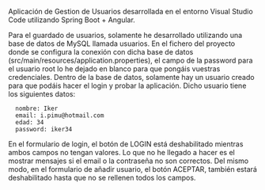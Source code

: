 Aplicación de Gestion de Usuarios desarrollada en el entorno Visual Studio Code utilizando Spring Boot + Angular.

Para el guardado de usuarios, solamente he desarrollado utilizando una base de datos de MySQL llamada usuarios.
En el fichero del proyecto donde se configura la conexión con dicha base de datos (src/main/resources/application.properties), el campo de la password para el usuario root lo he dejado en blanco para que pongáis vuestras credenciales.
Dentro de la base de datos, solamente hay un usuario creado para que podáis hacer el login y probar la aplicación. Dicho usuario tiene los siguientes datos:

      nombre: Iker
      email: i.pimu@hotmail.com
      edad: 34
      password: iker34

En el formulario de login, el botón de LOGIN está deshabilitado mientras ambos campos no tengan valores. Lo que no he llegado a hacer es el mostrar mensajes si el email o la contraseña no son correctos.
Del mismo modo, en el formulario de añadir usuario, el botón ACEPTAR, también estará deshabilitado hasta que no se rellenen todos los campos.
